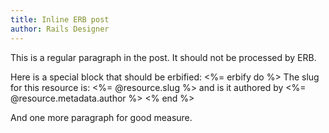 ```yaml
---
title: Inline ERB post
author: Rails Designer
---
```


This is a regular paragraph in the post. It should not be processed by ERB.

Here is a special block that should be erbified:
<%= erbify do %>
  The slug for this resource is: <%= @resource.slug %> and is it authored by <%= @resource.metadata.author %>
<% end %>

And one more paragraph for good measure.
